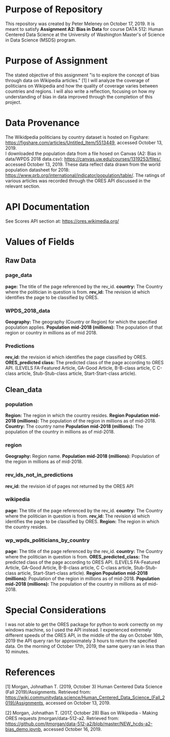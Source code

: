 # Purpose of Repository

This repository was created by Peter Meleney on October 17, 2019. It is meant to satisfy **Assignment A2: Bias in Data** for course DATA 512: Human Centered Data Science at the University of Washington Master's of Science in Data Science (MSDS) program.

# Purpose of Assignment
The stated objective of this assignment "is to explore the concept of bias through data on Wikipedia articles." [1]  I will analyze the coverage of politicians on Wikipedia and how the quality of coverage varies between countries and regions.  I will also write a reflection, focusing on how my understanding of bias in data improved through the completion of this project. 

# Data Provenance
The Wikidpedia politicians by country dataset is hosted on Figshare: https://figshare.com/articles/Untitled_Item/5513449, accessed October 13, 2019.  
I downloaded the population data from a file hosed on Canvas (A2: Bias in data/WPDS 2018 data.csv): https://canvas.uw.edu/courses/1319253/files/, accessed October 13, 2019.  These data reflect data drawn from the world population datasheet for 2018: https://www.prb.org/international/indicator/population/table/.  The ratings of various articles was recorded through the ORES API discussed in the relevant section.

# API Documentation
See Scores API section at: https://ores.wikimedia.org/

# Values of Fields
## Raw Data
### page_data
**page:** The title of the page referenced by the rev_id.
**country:** The Country where the politician in question is from.
**rev_id:** The revision id which identifies the page to be classified by ORES.

### WPDS_2018_data
**Geography:** The geography (Country or Region) for which the specified population applies.
**Population mid-2018 (millions):** The population of that region or country in millions as of mid 2018.

### Predictions
**rev_id:** the revision id which identifies the page classified by ORES.
**ORES_predicted class:** The predicted class of the page according to ORES API.  (LEVELS FA-Featured Article, GA-Good Article, B-B-class article, C C-class article, Stub-Stub-class article, Start-Start-class article).

## Clean_data
### population
**Region:** The region in which the country resides.
**Region Population mid-2018 (millions):** The population of the region in millions as of mid-2018.
**Country:** The country name
**Population mid-2018 (millions):** The population of the country in millions as of mid-2018.

### region
**Geography:** Region name.
**Population mid-2018 (millions):** Population of the region in millions as of mid-2018.

### rev_ids_not_in_predictions
**rev_id:** the revision id of pages not returned by the ORES API

### wikipedia
**page:** The title of the page referenced by the rev_id.
**country:** The Country where the politician in question is from.
**rev_id:** The revision id which identifies the page to be classified by ORES.
**Region:** The region in which the country resides.

### wp_wpds_politicians_by_country
**page:** The title of the page referenced by the rev_id.
**country:** The Country where the politician in question is from.
**ORES_predicted_class:** The predicted class of the page according to ORES API.  (LEVELS FA-Featured Article, GA-Good Article, B-B-class article, C C-class article, Stub-Stub-class article, Start-Start-class article).
**Region Population mid-2018 (millions):** Population of the region in millions as of mid-2018.
**Population mid-2018 (millions):** The population of the country in millions as of mid-2018.

# Special Considerations
I was not able to get the ORES package for python to work correctly on my windows machine, so I used the API instead.  I experienced extremely different speeds of the ORES API, in the middle of the day on October 16th, 2019 the API query ran for approximately 3 hours to return the specified data.  On the morning of October 17th, 2019, the same query ran in less than 10 minutes.

# References
[1] Morgan, Johnathan T. (2019, October 3)  Human Centered Data Science (Fall 2019)/Assignments.  Retrieved from: https://wiki.communitydata.science/Human_Centered_Data_Science_(Fall_2019)/Assignments, accessed on October 13, 2019.

[2] Morgan, Johnathan T. (2017, October 28) Bias on Wikipedia - Making ORES requests jtmorgan/data-512-a2.  Retrieved from: https://github.com/jtmorgan/data-512-a2/blob/master/NEW_hcds-a2-bias_demo.ipynb, accessed October 16, 2019.
